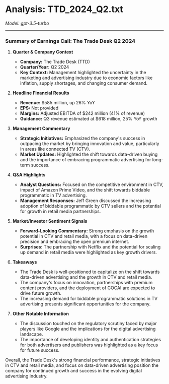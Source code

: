 # Analysis: TTD_2024_Q2.txt

*Model: gpt-3.5-turbo*

---

### Summary of Earnings Call: The Trade Desk Q2 2024

1. **Quarter & Company Context**
   - **Company:** The Trade Desk (TTD)
   - **Quarter/Year:** Q2 2024
   - **Key Context:** Management highlighted the uncertainty in the marketing and advertising industry due to economic factors like inflation, supply shortages, and changing consumer demand.

2. **Headline Financial Results**
   - **Revenue:** $585 million, up 26% YoY
   - **EPS:** Not provided
   - **Margins:** Adjusted EBITDA of $242 million (41% of revenue)
   - **Guidance:** Q3 revenue estimated at $618 million, 25% YoY growth

3. **Management Commentary**
   - **Strategic Initiatives:** Emphasized the company's success in outpacing the market by bringing innovation and value, particularly in areas like connected TV (CTV).
   - **Market Updates:** Highlighted the shift towards data-driven buying and the importance of embracing programmatic advertising for long-term success.

4. **Q&A Highlights**
   - **Analyst Questions:** Focused on the competitive environment in CTV, impact of Amazon Prime Video, and the shift towards biddable programmatic in TV advertising.
   - **Management Responses:** Jeff Green discussed the increasing adoption of biddable programmatic by CTV sellers and the potential for growth in retail media partnerships.

5. **Market/Investor Sentiment Signals**
   - **Forward-Looking Commentary:** Strong emphasis on the growth potential in CTV and retail media, with a focus on data-driven precision and embracing the open premium internet.
   - **Surprises:** The partnership with Netflix and the potential for scaling up demand in retail media were highlighted as key growth drivers.

6. **Takeaways**
   - The Trade Desk is well-positioned to capitalize on the shift towards data-driven advertising and the growth in CTV and retail media.
   - The company's focus on innovation, partnerships with premium content providers, and the deployment of COCAI are expected to drive future growth.
   - The increasing demand for biddable programmatic solutions in TV advertising presents significant opportunities for the company.

7. **Other Notable Information**
   - The discussion touched on the regulatory scrutiny faced by major players like Google and the implications for the digital advertising landscape.
   - The importance of developing identity and authentication strategies for both advertisers and publishers was highlighted as a key focus for future success.

Overall, the Trade Desk's strong financial performance, strategic initiatives in CTV and retail media, and focus on data-driven advertising position the company for continued growth and success in the evolving digital advertising industry.